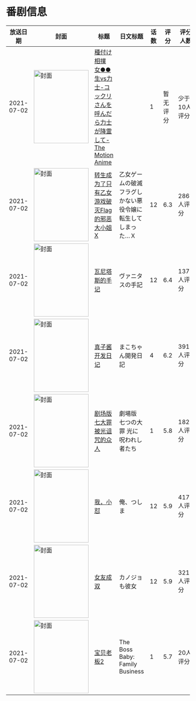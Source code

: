 # 番剧信息

|放送日期|封面|标题|日文标题|话数|评分|评分人数|
|---|---|---|---|---|---|---|
|2021-07-02|<img src="https://bangumi.tv/img/no_icon_subject.png" alt="封面" style="width:150px;height:200px;object-fit:cover;">|[種付け相撲 女●●生vs力士-コックリさんを呼んだら力士が降霊して- The Motion Anime](https://bangumi.tv/subject/341128)||1|暂无评分|少于10人评分|
|2021-07-02|<img src="https://lain.bgm.tv/pic/cover/c/9a/82/309056_s0q03.jpg" alt="封面" style="width:150px;height:200px;object-fit:cover;">|[转生成为了只有乙女游戏破灭Flag的邪恶大小姐X](https://bangumi.tv/subject/309056)|乙女ゲームの破滅フラグしかない悪役令嬢に転生してしまった…Ｘ|12|6.3|2869人评分|
|2021-07-02|<img src="https://lain.bgm.tv/pic/cover/c/5a/cf/331692_O6Em2.jpg" alt="封面" style="width:150px;height:200px;object-fit:cover;">|[瓦尼塔斯的手记](https://bangumi.tv/subject/331692)|ヴァニタスの手記|12|6.4|1372人评分|
|2021-07-02|<img src="https://bangumi.tv/img/no_icon_subject.png" alt="封面" style="width:150px;height:200px;object-fit:cover;">|[真子酱开发日记](https://bangumi.tv/subject/333613)|まこちゃん開発日記|4|6.2|391人评分|
|2021-07-02|<img src="https://lain.bgm.tv/pic/cover/c/8a/7a/325728_7TPdP.jpg" alt="封面" style="width:150px;height:200px;object-fit:cover;">|[剧场版 七大罪 被光诅咒的众人](https://bangumi.tv/subject/325728)|劇場版 七つの大罪 光に呪われし者たち|1|5.8|182人评分|
|2021-07-02|<img src="https://lain.bgm.tv/pic/cover/c/40/6d/329202_9r81z.jpg" alt="封面" style="width:150px;height:200px;object-fit:cover;">|[我，小怼](https://bangumi.tv/subject/329202)|俺、つしま|12|5.9|417人评分|
|2021-07-02|<img src="https://lain.bgm.tv/pic/cover/c/37/5e/319513_yGTQq.jpg" alt="封面" style="width:150px;height:200px;object-fit:cover;">|[女友成双](https://bangumi.tv/subject/319513)|カノジョも彼女|12|5.9|3218人评分|
|2021-07-02|<img src="https://lain.bgm.tv/pic/cover/c/92/5b/340866_e7f1d.jpg" alt="封面" style="width:150px;height:200px;object-fit:cover;">|[宝贝老板2](https://bangumi.tv/subject/340866)|The Boss Baby: Family Business|1|5.7|20人评分|
